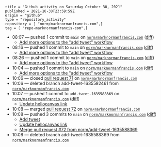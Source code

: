 ```
title = "Github activity on Saturday October 30, 2021"
published = 2021-10-30T23:59:59Z
origin = "github"
type = "repository_activity"
repository = [ "norm/marknormanfrancis.com",]
tag = [ "repo-marknormanfrancis-com",]
```

* 08:07 — pushed 1 commit to `main` on [`norm/marknormanfrancis.com`](https://github.com/norm/marknormanfrancis.com) ([diff](https://github.com/norm/marknormanfrancis.com/compare/f4ee364772ef9763f4c4528aaa59f4f93ad8437b..14d573c045f7a4ac8727aaad49fbf880e6749bc7))
  * [Add more options to the "add tweet" workflow](https://github.com/norm/marknormanfrancis.com/commit/14d573c045f7a4ac8727aaad49fbf880e6749bc7)
* 08:16 — pushed 1 commit to `main` on [`norm/marknormanfrancis.com`](https://github.com/norm/marknormanfrancis.com) ([diff](https://github.com/norm/marknormanfrancis.com/compare/14d573c045f7a4ac8727aaad49fbf880e6749bc7..0b0dc9b8e2096dbcebe2262f54fb9231a4bc822c))
  * [Add more options to the "add tweet" workflow](https://github.com/norm/marknormanfrancis.com/commit/0b0dc9b8e2096dbcebe2262f54fb9231a4bc822c)
* 08:26 — pushed 1 commit to `main` on [`norm/marknormanfrancis.com`](https://github.com/norm/marknormanfrancis.com) ([diff](https://github.com/norm/marknormanfrancis.com/compare/0b0dc9b8e2096dbcebe2262f54fb9231a4bc822c..57b875f49e2012504a9d2b29b7e6ba8852c2d8f1))
  * [Add more options to the "add tweet" workflow](https://github.com/norm/marknormanfrancis.com/commit/57b875f49e2012504a9d2b29b7e6ba8852c2d8f1)
* 10:04 — pushed 1 commit to `main` on [`norm/marknormanfrancis.com`](https://github.com/norm/marknormanfrancis.com) ([diff](https://github.com/norm/marknormanfrancis.com/compare/57b875f49e2012504a9d2b29b7e6ba8852c2d8f1..74ca00ed71787276c9af81066b5668c6e635b56b))
  * [Add more options to the "add tweet" workflow](https://github.com/norm/marknormanfrancis.com/commit/74ca00ed71787276c9af81066b5668c6e635b56b)
* 10:06 — closed [pull request 71](https://github.com/norm/marknormanfrancis.com/pull/71) on [`norm/marknormanfrancis.com`](https://github.com/norm/marknormanfrancis.com)
* 10:06 — deleted branch add-tweet-1635582461 from [`norm/marknormanfrancis.com`](https://github.com/norm/marknormanfrancis.com)
* 10:07 — pushed 1 commit to `add-tweet-1635588369` on [`norm/marknormanfrancis.com`](https://github.com/norm/marknormanfrancis.com) ([diff](https://github.com/norm/marknormanfrancis.com/compare/8e4c801befff55f0614a0d542c6f12fd87f203aa..09b31a34601c7f8c2e4bed13dfa3e6c510ee686f))
  * [Update hellocanvas link](https://github.com/norm/marknormanfrancis.com/commit/09b31a34601c7f8c2e4bed13dfa3e6c510ee686f)
* 10:08 — merged [pull request 72](https://github.com/norm/marknormanfrancis.com/pull/72) on [`norm/marknormanfrancis.com`](https://github.com/norm/marknormanfrancis.com)
* 10:08 — pushed 3 commits to `main` on [`norm/marknormanfrancis.com`](https://github.com/norm/marknormanfrancis.com) ([diff](https://github.com/norm/marknormanfrancis.com/compare/74ca00ed71787276c9af81066b5668c6e635b56b..459831b3188961fdb6a04d870b07e4c0d9cc6581))
  * [Add tweet](https://github.com/norm/marknormanfrancis.com/commit/8e4c801befff55f0614a0d542c6f12fd87f203aa)
  * [Update hellocanvas link](https://github.com/norm/marknormanfrancis.com/commit/09b31a34601c7f8c2e4bed13dfa3e6c510ee686f)
  * [Merge pull request #72 from norm/add-tweet-1635588369](https://github.com/norm/marknormanfrancis.com/commit/459831b3188961fdb6a04d870b07e4c0d9cc6581)
* 10:08 — deleted branch add-tweet-1635588369 from [`norm/marknormanfrancis.com`](https://github.com/norm/marknormanfrancis.com)
